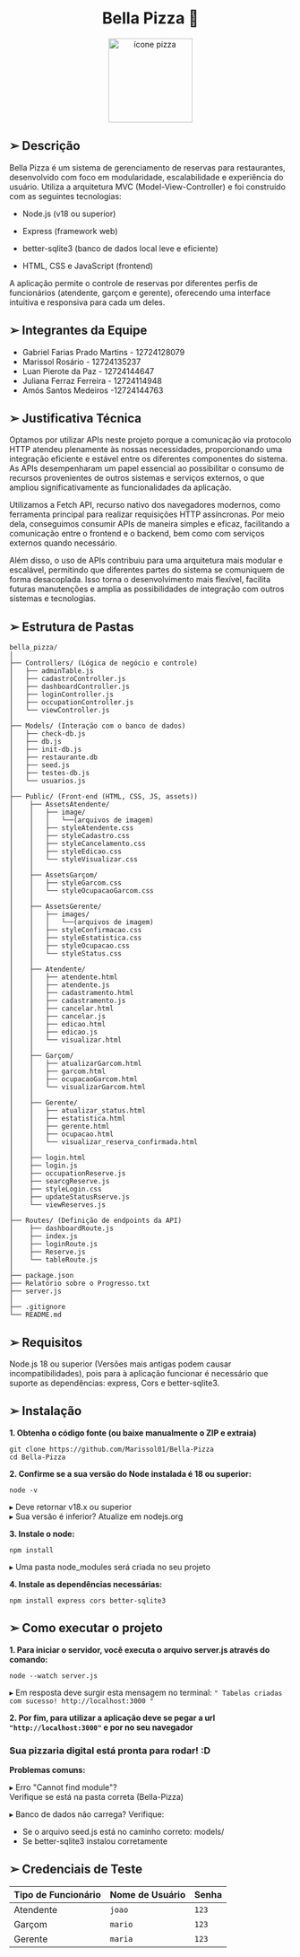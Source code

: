<div align="center">
  <h1> Bella Pizza 🍕</h1>

  <img src="https://i.imgur.com/5p6MYS5.png" alt="ícone pizza" width="150" height="150">
</div>




<h2>➢ Descrição </h2>
Bella Pizza é um sistema de gerenciamento de reservas para restaurantes, desenvolvido com foco em modularidade, escalabilidade e experiência do usuário. Utiliza a arquitetura MVC (Model-View-Controller) e foi construído com as seguintes tecnologias:

- Node.js (v18 ou superior)

- Express (framework web)

- better-sqlite3 (banco de dados local leve e eficiente)

- HTML, CSS e JavaScript (frontend)

A aplicação permite o controle de reservas por diferentes perfis de funcionários (atendente, garçom e gerente), oferecendo uma interface intuitiva e responsiva para cada um deles.

<h2>➢ Integrantes da Equipe </h2>

* Gabriel Farias Prado Martins - 12724128079
* Marissol Rosário - 12724135237
* Luan Pierote da Paz - 12724144647
* ⁠Juliana Ferraz Ferreira - 12724114948
* Amós Santos Medeiros -12724144763

<h2>➢ Justificativa Técnica </h2>

Optamos por utilizar APIs neste projeto porque a comunicação via protocolo HTTP atendeu plenamente às nossas necessidades, proporcionando uma integração eficiente e estável entre os diferentes componentes do sistema. As APIs desempenharam um papel essencial ao possibilitar o consumo de recursos provenientes de outros sistemas e serviços externos, o que ampliou significativamente as funcionalidades da aplicação.

Utilizamos a Fetch API, recurso nativo dos navegadores modernos, como ferramenta principal para realizar requisições HTTP assíncronas. Por meio dela, conseguimos consumir APIs de maneira simples e eficaz, facilitando a comunicação entre o frontend e o backend, bem como com serviços externos quando necessário.

Além disso, o uso de APIs contribuiu para uma arquitetura mais modular e escalável, permitindo que diferentes partes do sistema se comuniquem de forma desacoplada. Isso torna o desenvolvimento mais flexível, facilita futuras manutenções e amplia as possibilidades de integração com outros sistemas e tecnologias.

<h2>➢ Estrutura de Pastas</h2>

```text
bella_pizza/
│
├── Controllers/ (Lógica de negócio e controle)                
│   ├── adminTable.js         
│   ├── cadastroController.js
│   ├── dashboardController.js 
│   ├── loginController.js
│   ├── occupationController.js           
│   └── viewController.js
│             
├── Models/ (Interação com o banco de dados)              
│   ├── check-db.js
│   ├── db.js
│   ├── init-db.js
│   ├── restaurante.db 
│   ├── seed.js
│   ├── testes-db.js      
│   └── usuarios.js
│       
├── Public/ (Front-end (HTML, CSS, JS, assets))
│    ├── AssetsAtendente/                 
│    │   ├── image/
│    │   │   └──(arquivos de imagem)
│    │   ├── styleAtendente.css
│    │   ├── styleCadastro.css
│    │   ├── styleCancelamento.css
│    │   ├── styleEdicao.css             
│    │   └── styleVisualizar.css
│    │     
│    ├── AssetsGarçom/                 
│    │   ├── styleGarcom.css                       
│    │   └── styleOcupacaoGarcom.css
│    │
│    ├── AssetsGerente/                 
│    │   ├── images/
│    │   │   └──(arquivos de imagem)
│    │   ├── styleConfirmacao.css
│    │   ├── styleEstatistica.css
│    │   ├── styleOcupacao.css
│    │   └── styleStatus.css             
│    │
│    ├── Atendente/                 
│    │   ├── atendente.html         
│    │   ├── atendente.js 
│    │   ├── cadastramento.html        
│    │   ├── cadastramento.js
│    │   ├── cancelar.html         
│    │   ├── cancelar.js
│    │   ├── edicao.html    
│    │   ├── edicao.js                
│    │   └── visualizar.html
│    │
│    ├── Garçom/                 
│    │   ├── atualizarGarcom.html          
│    │   ├── garcom.html
│    │   ├── ocupacaoGarcom.html
│    │   └── visualizarGarcom.html
│    │
│    ├── Gerente/                 
│    │   ├── atualizar_status.html          
│    │   ├── estatistica.html
│    │   ├── gerente.html         
│    │   ├── ocupacao.html     
│    │   └── visualizar_reserva_confirmada.html
│    │
│    ├── login.html 
│    ├── login.js
│    ├── occupationReserve.js
│    ├── searcgReserve.js
│    ├── styleLogin.css
│    ├── updateStatusRserve.js      
│    └── viewReserves.js
│         
├── Routes/ (Definição de endpoints da API)
│    ├── dashboardRoute.js           
│    ├── index.js
│    ├── loginRoute.js
│    ├── Reserve.js      
│    └── tableRoute.js
│
├── package.json
├── Relatório sobre o Progresso.txt
├── server.js
│                 
├── .gitignore 
└── README.md                 
```

<h2> ➢ Requisitos </h2>

Node.js 18 ou superior (Versões mais antigas podem causar incompatibilidades), pois para à aplicação funcionar é necessário que suporte as dependências: express, Cors e better-sqlite3.

<h2>➢ Instalação </h2>

<b> 1. Obtenha o código fonte (ou baixe manualmente o ZIP e extraia) </b>
```
git clone https://github.com/Marissol01/Bella-Pizza
cd Bella-Pizza
```

<b> 2. Confirme se a sua versão do Node instalada é 18 ou superior: </b>
```
node -v 
```
▸ Deve retornar v18.x ou superior <br>
▸ Sua versão é inferior? Atualize em nodejs.org

<b> 3. Instale o node: </b>
```
npm install
```
▸ Uma pasta node_modules será criada no seu projeto

<b> 4. Instale as dependências necessárias: </b>
```
npm install express cors better-sqlite3
```

<h2>➢  Como executar o projeto</h2>

<b> 1. Para iniciar o servidor, você executa o arquivo server.js através do comando: </b>
```
node --watch server.js
```
▸ Em resposta deve surgir esta mensagem no terminal:
``` " Tabelas criadas com sucesso! http://localhost:3000 " ```

<b> 2. Por fim, para utilizar a aplicação deve se pegar a url ``` "http://localhost:3000" ``` e por no seu navegador </b>

<h3> Sua pizzaria digital está pronta para rodar! :D </h3> 

<b> Problemas comuns: </b>

▸ Erro "Cannot find module"? <br>
Verifique se está na pasta correta (Bella-Pizza)

▸ Banco de dados não carrega? Verifique: <br>
- Se o arquivo seed.js está no caminho correto: models/
- Se better-sqlite3 instalou corretamente

## ➢ Credenciais de Teste

| Tipo de Funcionário | Nome de Usuário | Senha |
|---------------------|-----------------|-------|
| Atendente           | `joao`          | `123` |
| Garçom              | `mario`         | `123` |
| Gerente             | `maria`         | `123` |
